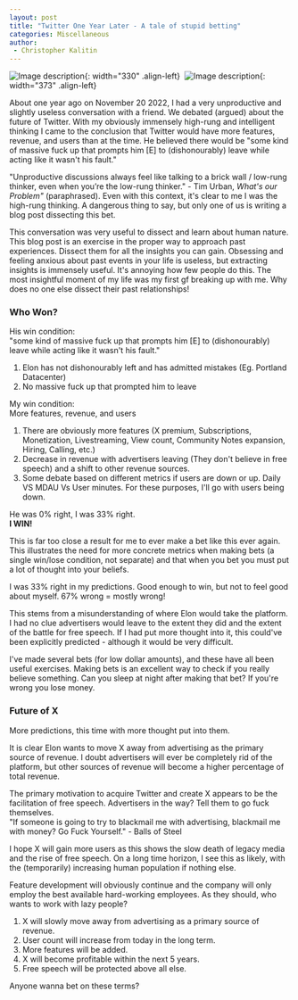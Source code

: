```yaml
---
layout: post
title: "Twitter One Year Later - A tale of stupid betting"
categories: Miscellaneous
author:
 - Christopher Kalitin
---
```


![Image description]({{site.url}}/assets/images/2023-12-17/Chris-bet.png){: width="330" .align-left}
‎
![Image description]({{site.url}}/assets/images/2023-12-17/His-bet.png){: width="373" .align-left}

About one year ago on November 20 2022, I had a very unproductive and slightly useless conversation with a friend.  We debated (argued) about the future of Twitter. With my obviously immensely high-rung and intelligent thinking I came to the conclusion that Twitter would have more features, revenue, and users than at the time. He believed there would be "some kind of massive fuck up that prompts him \[E\] to (dishonourably) leave while acting like it wasn't his fault."

"Unproductive discussions always feel like talking to a brick wall / low-rung thinker, even when you’re the low-rung thinker." - Tim Urban, <i>What's our Problem"</i> (paraphrased). Even with this context, it's clear to me I was the high-rung thinking. A dangerous thing to say, but only one of us is writing a blog post dissecting this bet.

This conversation was very useful to dissect and learn about human nature. This blog post is an exercise in the proper way to approach past experiences. Dissect them for all the insights you can gain. Obsessing and feeling anxious about past events in your life is useless, but extracting insights is immensely useful. It's annoying how few people do this. The most insightful moment of my life was my first gf breaking up with me. Why does no one else dissect their past relationships!

### Who Won?

His win condition:  
"some kind of massive fuck up that prompts him \[E\] to (dishonourably) leave while acting like it wasn't his fault."  
1. Elon has not dishonourably left and has admitted mistakes (Eg. Portland Datacenter)
2. No massive fuck up that prompted him to leave

My win condition:  
More features, revenue, and users  
1. There are obviously more features (X premium, Subscriptions, Monetization, Livestreaming, View count, Community Notes expansion, Hiring, Calling, etc.)
2. Decrease in revenue with advertisers leaving (They don't believe in free speech) and a shift to other revenue sources.
3. Some debate based on different metrics if users are down or up. Daily VS MDAU Vs User minutes. For these purposes, I'll go with users being down.

He was 0% right, I was 33% right.  
<b>I WIN!</b>

This is far too close a result for me to ever make a bet like this ever again. This illustrates the need for more concrete metrics when making bets (a single win/lose condition, not separate) and that when you bet you must put a lot of thought into your beliefs.

I was 33% right in my predictions. Good enough to win, but not to feel good about myself. 67% wrong = mostly wrong!

This stems from a misunderstanding of where Elon would take the platform. I had no clue advertisers would leave to the extent they did and the extent of the battle for free speech. If I had put more thought into it, this could've been explicitly predicted - although it would be very difficult.

I've made several bets (for low dollar amounts), and these have all been useful exercises. Making bets is an excellent way to check if you really believe something. Can you sleep at night after making that bet? If you're wrong you lose money. 

### Future of X

More predictions, this time with more thought put into them.

It is clear Elon wants to move X away from advertising as the primary source of revenue. I doubt advertisers will ever be completely rid of the platform, but other sources of revenue will become a higher percentage of total revenue.

The primary motivation to acquire Twitter and create X appears to be the facilitation of free speech. Advertisers in the way? Tell them to go fuck themselves.  
"If someone is going to try to blackmail me with advertising, blackmail me with money? Go Fuck Yourself." - Balls of Steel

I hope X will gain more users as this shows the slow death of legacy media and the rise of free speech. On a long time horizon, I see this as likely, with the (temporarily) increasing human population if nothing else.

Feature development will obviously continue and the company will only employ the best available hard-working employees. As they should, who wants to work with lazy people?

1. X will slowly move away from advertising as a primary source of revenue.
2. User count will increase from today in the long term.
3. More features will be added.
4. X will become profitable within the next 5 years.
5. Free speech will be protected above all else.

Anyone wanna bet on these terms?
